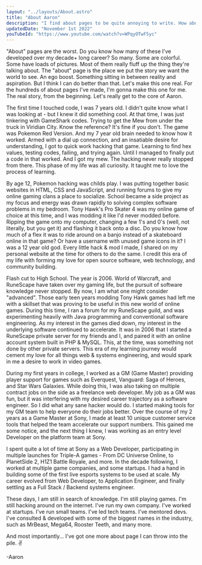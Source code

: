 ```yaml
---
layout: "../layouts/About.astro"
title: "About Aaron"
description: "I find about pages to be quite annoying to write. How about you?"
updatedDate: "November 1st 2022"
youTubeId: "https://www.youtube.com/watch?v=WPqyOTwF5yc"
---
```


"About" pages are the worst. Do you know how many of these I've developed over my decade+ long career? So many. Some are colorful. Some have loads of pictures. Most of them really fluff up the thing they're talking about. The "about" page is the place we put the story we want the world to see. An ego boost. Something sitting in between reality and aspiration. But I think I can do better than that. Let's make this one real. For the hundreds of about pages I've made, I'm gonna make this one for me. The real story, from the beginning. Let's really get to the core of Aaron. 

The first time I touched code, I was 7 years old. I didn't quite know what I was looking at - but I knew it did something cool. At that time, I was just tinkering with GameShark codes. Trying to get the Mew from under the truck in Viridian City. Know the reference? It's fine if you don't. The game was Pokemon Red Version. And my 7 year old brain needed to know how it worked. Armed with a dial up connection, and an insatiable desire for understanding, I got to quick work hacking that game. Learning to find hex values, testing codes, failing, and trying again. Until I managed to finally put a code in that worked. And I got my mew. The hacking never really stopped from there. This phase of my life was all curiosity. It taught me to love the process of learning.

By age 12, Pokemon hacking was childs play. I was putting together basic websites in HTML, CSS and JavaScript, and running forums to give my online gaming clans a place to socialize. School became a side project as my focus and energy was drawn rapidly to solving complex software problems in my bedroom. Tony Hawk's Pro Skater 4 was my online game of choice at this time, and I was modding it like I'd never modded before. Ripping the game onto my computer, changing a few 1's and 0's (well, not literally, but you get it) and flashing it back onto a disc. Do you know how much of a flex it was to ride around on a banjo instead of a skateboard online in that game? Or have a username with unused game icons in it? I was a 12 year old god. Every little hack & mod I made, I shared on my personal website at the time for others to do the same. I credit this era of my life with forming my love for open source software, web technology, and community building. 

Flash cut to High School. The year is 2006. World of Warcraft, and RuneScape have taken over my gaming life, but the pursuit of software knowledge never stopped. By now, I am what one might consider "advanced". Those early teen years modding Tony Hawk games had left me with a skillset that was proving to be useful in this new world of online games. During this time, I ran a forum for my RuneScape guild, and was experimenting heavily with Java programming and conventional software engineering. As my interest in the games died down, my interest in the underlying software continued to accelerate. It was in 2006 that I started a RuneScape private server for my friends and I, and paired it with an online account system built in PHP & MySQL. This, at the time, was something not done by other private servers. This era of my learning journey would cement my love for all things web & systems engineering, and would spark in me a desire to work in video games.

During my first years in college, I worked as a GM (Game Master) providing player support for games such as Everquest, Vanguard: Saga of Heroes, and Star Wars Galaxies. While doing this, I was also taking on multiple contract jobs on the side as a freelance web developer. My job as a GM was fun, but it was interfering with my desired career trajectory as a software engineer. So I did what any sane hacker would do. I started making tools for my GM team to help everyone do their jobs better. Over the course of my 2 years as a Game Master at Sony, I made at least 10 unique customer service tools that helped the team accelerate our support numbers. This gained me some notice, and the next thing I knew, I was working as an entry level Developer on the platform team at Sony. 

I spent quite a lot of time at Sony as a Web Developer, participating in multiple launches for Triple-A games - From DC Universe Online, to PlanetSide 2, H1Z1 Battle Royale, and more. In the decade following, I worked at multiple game companies, and some startups. I had a hand in building some of the first live esports systems to be used at scale. My career evolved from Web Developer, to Application Engineer, and finally settling as a Full Stack / Backend systems engineer.

These days, I am still in search of knowledge. I'm still playing games. I'm still hacking around on the internet. I've run my own company. I've worked at startups. I've run small teams. I've led tech teams. I've mentored devs. I've consulted & developed with some of the biggest names in the industry, such as MrBeast, Mega64, Rooster Teeth, and many more.

And most importantly... I've got one more about page I can throw into the pile. ✌️ 

-Aaron